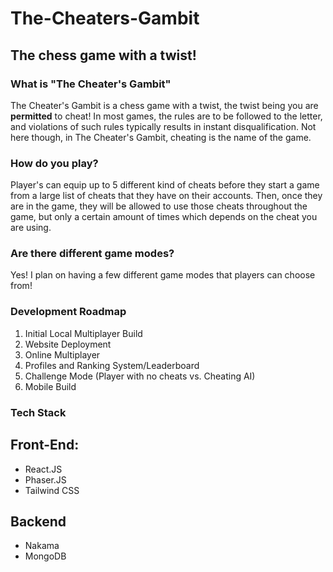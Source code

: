# The-Cheaters-Gambit
## The chess game with a twist!


### What is "The Cheater's Gambit"
The Cheater's Gambit is a chess game with a twist, the twist being you are **permitted** to cheat! In most games, the rules are to be followed to the letter, and violations of such rules typically results in instant disqualification. Not here though, in The Cheater's Gambit, cheating is the name of the game.

### How do you play?
Player's can equip up to 5 different kind of cheats before they start a game from a large list of cheats that they have on their accounts. Then, once they are in the game, they will be allowed to use those cheats throughout the game, but only a certain amount of times which depends on the cheat you are using.

### Are there different game modes? 
Yes! I plan on having a few different game modes that players can choose from! 

### Development Roadmap
1. Initial Local Multiplayer Build
2. Website Deployment
3. Online Multiplayer
4. Profiles and Ranking System/Leaderboard
5. Challenge Mode (Player with no cheats vs. Cheating AI)
6. Mobile Build


### Tech Stack
## Front-End:
- React.JS
- Phaser.JS
- Tailwind CSS

## Backend
- Nakama 
- MongoDB